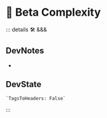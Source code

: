 
# 🔷 <beta>Beta Complexity</beta>

::: details 🛠 <dev>&&&</dev>

## DevNotes

-

## DevState

```py
`TagsToHeaders: False`
```

:::
